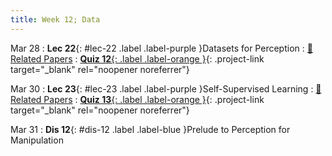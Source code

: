 ```yaml
---
title: Week 12; Data
---
```


Mar 28
: **Lec 22**{: #lec-22 .label .label-purple }Datasets for Perception
  : [📃 Related Papers](/papers/#datasets)
: [**Quiz 12**{: .label .label-orange }](https://www.gradescope.com/courses/480760){: .project-link target="_blank" rel="noopener noreferrer"} 


Mar 30 
: **Lec 23**{: #lec-23 .label .label-purple }Self-Supervised Learning
  : [📃 Related Papers](/papers/#self-supervised-learning)
: [**Quiz 13**{: .label .label-orange }](https://www.gradescope.com/courses/480760){: .project-link target="_blank" rel="noopener noreferrer"}

Mar 31
: **Dis 12**{: #dis-12 .label .label-blue }Prelude to Perception for Manipulation
